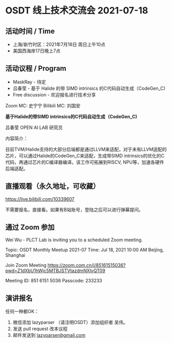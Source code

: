 # OSDT 线上技术交流会 2021-07-18

## 活动时间 / Time

- 上海/新竹时区：2021年7月18日 周日上午10点
- 美国西海岸17日晚上7点

## 活动议程 / Program

- MaskRay - 待定
- 吕春莹 - 基于 Halide 的带 SIMD intrinsics 的C代码自动生成（CodeGen_C)
- Free discussion - 欢迎报名进行技术分享

Zoom MC: 史宁宁
Bilibili MC: 刘国安

**基于Halide的带SIMD intrinsics的C代码自动生成（CodeGen_C)**

吕春莹 OPEN AI LAB 研究员

内容简介：

目前TVM/Halide支持的大部分后端都是通过LLVM来适配，对于未有LLVM适配的芯片，可以通过Halide的CodeGen_C来适配，生成带SIMD intrinsics的优化的C代码，再通过芯片的C编译器编译。该工作可拓展到RISCV, NPU等，加速各硬件后端适配。

## 直播观看（永久地址，可收藏）

https://live.bilibili.com/10339607

不需要报名，直接看。如果有B站账号，登陆之后可以进行弹幕提问。

## 通过 Zoom 参加

Wei Wu - PLCT Lab is inviting you to a scheduled Zoom meeting.

Topic: OSDT Monthly Meetup 2021-07
Time: Jul 18, 2021 10:00 AM Beijing, Shanghai

Join Zoom Meeting
https://zoom.com.cn/j/85161515036?pwd=Z1dXbU1hWjc5MTBJSTVtazdmNXlvQT09

Meeting ID: 851 6151 5036
Passcode: 233233

## 演讲报名

任何一种都OK：
1. 微信添加 lazyparser （请注明OSDT）添加组织者 吴伟。
2. 发送 pull request 改本议程
3. 邮件发送到 lazyparser@gmail.com
